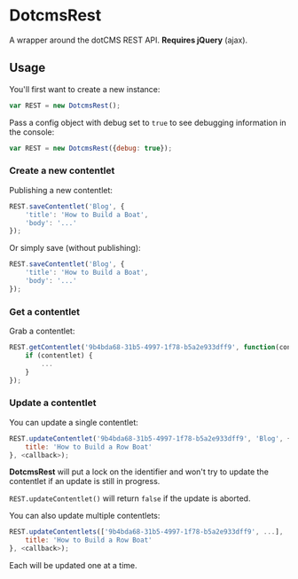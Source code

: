 # DotcmsRest

A wrapper around the dotCMS REST API. **Requires jQuery** (ajax).

## Usage

You'll first want to create a new instance:

```js
var REST = new DotcmsRest();
```

Pass a config object with debug set to `true` to see debugging information in the console:

```js
var REST = new DotcmsRest({debug: true});
```

### Create a new contentlet

Publishing a new contentlet:

```js
REST.saveContentlet('Blog', {
    'title': 'How to Build a Boat',
    'body': '...'
});
```

Or simply save (without publishing):

```js
REST.saveContentlet('Blog', {
    'title': 'How to Build a Boat',
    'body': '...'
});
```

### Get a contentlet

Grab a contentlet:

```js
REST.getContentlet('9b4bda68-31b5-4997-1f78-b5a2e933dff9', function(contentlet) {
	if (contentlet) {
		...
	}
});
```

### Update a contentlet

You can update a single contentlet:

```js
REST.updateContentlet('9b4bda68-31b5-4997-1f78-b5a2e933dff9', 'Blog', {
	title: 'How to Build a Row Boat'
}, <callback>);
```

**DotcmsRest** will put a lock on the identifier and won't try to update the contentlet if an update is still in progress.

`REST.updateContentlet()` will return `false` if the update is aborted.

You can also update multiple contentlets:

```js
REST.updateContentlets(['9b4bda68-31b5-4997-1f78-b5a2e933dff9', ...], 'Blog', {
	title: 'How to Build a Row Boat'
}, <callback>);
```

Each will be updated one at a time.